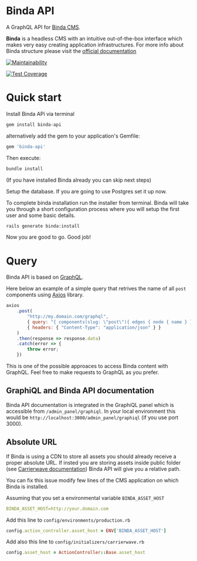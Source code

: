 # Binda API
A GraphQL API for [Binda CMS](http://github.com/lacolonia/binda).

**Binda** is a headless CMS with an intuitive out-of-the-box interface which makes very easy creating application infrastructures. For more info about Binda structure please visit the [official documentation](http://www.rubydoc.info/gems/binda)

[![Maintainability](https://api.codeclimate.com/v1/badges/d670f30b4635e5d7bb2a/maintainability)](https://codeclimate.com/github/lacolonia/binda-api/maintainability)

[![Test Coverage](https://api.codeclimate.com/v1/badges/d670f30b4635e5d7bb2a/test_coverage)](https://codeclimate.com/github/lacolonia/binda-api/test_coverage)

# Quick start
Install Binda APi via terminal

```bash
gem install binda-api
```

alternatively add the gem to your application's Gemfile:

```ruby
gem 'binda-api'
```

Then execute:

```bash
bundle install
```

(If you have installed Binda already you can skip next steps)

Setup the database. If you are going to use Postgres set it up now.

To complete binda installation run the installer from terminal. Binda will take you through a short configuration process where you will setup the first user and some basic details.

```bash
rails generate binda:install
```

Now you are good to go. Good job!

# Query
Binda API is based on [GraphQL](https://graphql.org).

Here below an example of a simple query that retrives the name of all `post` components using [Axios](https://github.com/axios/axios) library. 

```javascript
axios
	.post(
		"http://my.domain.com/graphql",
		{ query: "{ components(slug: \"post\"){ edges { node { name } } }}" },
		{ headers: { "Content-Type": "application/json" } }
	)
	.then(response => response.data)
	.catch(error => {
		throw error;
	})
```

This is one of the possible approaces to access Binda content with GraphQL. Feel free to make requests to GraphQL as you prefer.

## GraphiQL and Binda API documentation
Binda API documentation is integrated in the GraphiQL panel which is accessible from `/admin_panel/graphiql`. In your local environment this would be `http://localhost:3000/admin_panel/graphiql` (if you use port 3000).

## Absolute URL
If Binda is using a CDN to store all assets you should already receive a proper absolute URL. If insted you are storing assets inside public folder (see [Carrierwave documentation](https://github.com/carrierwaveuploader/carrierwave#configuring-carrierwave)) Binda API will give you a relative path.

You can fix this issue modify few lines of the CMS application on which Binda is installed.

Assuming that you set a environmental variable `BINDA_ASSET_HOST`

```yaml
BINDA_ASSET_HOST=http://your.domain.com
```

Add this line to `config/environments/production.rb`

```ruby
config.action_controller.asset_host = ENV['BINDA_ASSET_HOST']
```

Add also this line to `config/initializers/carrierwave.rb`

```ruby
config.asset_host = ActionController::Base.asset_host
```